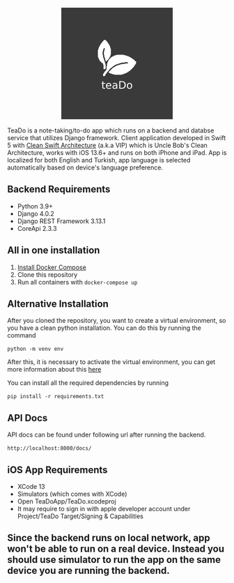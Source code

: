 <p align="center">
   <img src="https://github.com/utkueray/TeaDo/blob/main/teaDo_logo.png?raw=true" alt="TeaDo"/>
</p>

TeaDo is a note-taking/to-do app which runs on a backend and databse service that utilizes Django framework. Client application developed in Swift 5 with [Clean Swift Architecture](https://clean-swift.com) (a.k.a VIP) which is Uncle Bob's Clean Architecture, works with iOS 13.6+ and runs on both iPhone and iPad. App is localized for both English and Turkish, app language is selected automatically based on device's language preference.

## Backend Requirements
- Python 3.9+
- Django 4.0.2
- Django REST Framework 3.13.1
- CoreApi 2.3.3

## All in one installation
1. [Install Docker Compose](https://docs.docker.com/compose/install/)
2. Clone this repository
3. Run all containers with `docker-compose up`

## Alternative Installation
After you cloned the repository, you want to create a virtual environment, so you have a clean python installation.
You can do this by running the command
```
python -m venv env
```

After this, it is necessary to activate the virtual environment, you can get more information about this [here](https://docs.python.org/3/tutorial/venv.html)

You can install all the required dependencies by running
```
pip install -r requirements.txt
```

## API Docs
API docs can be found under following url after running the backend.
```
http://localhost:8000/docs/
```

## iOS App Requirements
- XCode 13
- Simulators (which comes with XCode)
- Open TeaDoApp/TeaDo.xcodeproj
- It may require to sign in with apple developer account under Project/TeaDo Target/Signing & Capabilities

## Since the backend runs on local network, app won't be able to run on a real device. Instead you should use simulator to run the app on the same device you are running the backend.
